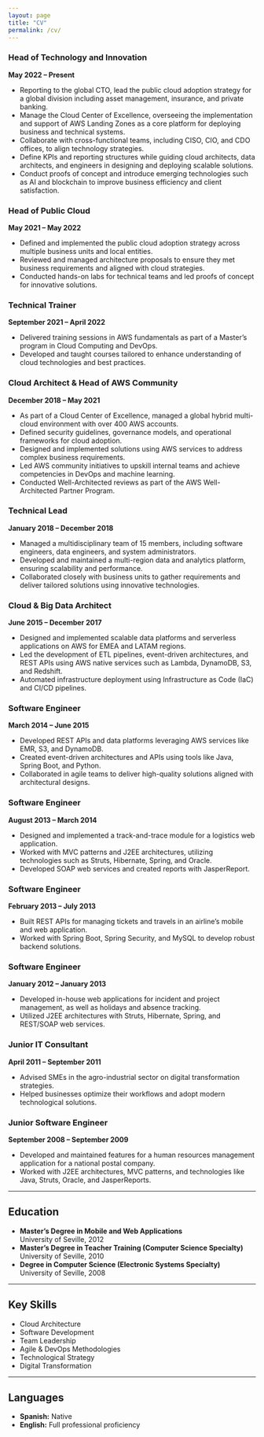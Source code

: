 ```yaml
---
layout: page
title: "CV"
permalink: /cv/
---
```


### **Head of Technology and Innovation**  
**May 2022 – Present**  
- Reporting to the global CTO, lead the public cloud adoption strategy for a global division including asset management, insurance, and private banking.  
- Manage the Cloud Center of Excellence, overseeing the implementation and support of AWS Landing Zones as a core platform for deploying business and technical systems.  
- Collaborate with cross-functional teams, including CISO, CIO, and CDO offices, to align technology strategies.  
- Define KPIs and reporting structures while guiding cloud architects, data architects, and engineers in designing and deploying scalable solutions.  
- Conduct proofs of concept and introduce emerging technologies such as AI and blockchain to improve business efficiency and client satisfaction.

### **Head of Public Cloud**  
**May 2021 – May 2022**  
- Defined and implemented the public cloud adoption strategy across multiple business units and local entities.  
- Reviewed and managed architecture proposals to ensure they met business requirements and aligned with cloud strategies.  
- Conducted hands-on labs for technical teams and led proofs of concept for innovative solutions.  

### **Technical Trainer**  
**September 2021 – April 2022**  
- Delivered training sessions in AWS fundamentals as part of a Master’s program in Cloud Computing and DevOps.  
- Developed and taught courses tailored to enhance understanding of cloud technologies and best practices.

### **Cloud Architect & Head of AWS Community**  
**December 2018 – May 2021**  
- As part of a Cloud Center of Excellence, managed a global hybrid multi-cloud environment with over 400 AWS accounts.  
- Defined security guidelines, governance models, and operational frameworks for cloud adoption.  
- Designed and implemented solutions using AWS services to address complex business requirements.  
- Led AWS community initiatives to upskill internal teams and achieve competencies in DevOps and machine learning.  
- Conducted Well-Architected reviews as part of the AWS Well-Architected Partner Program.  

### **Technical Lead**  
**January 2018 – December 2018**  
- Managed a multidisciplinary team of 15 members, including software engineers, data engineers, and system administrators.  
- Developed and maintained a multi-region data and analytics platform, ensuring scalability and performance.  
- Collaborated closely with business units to gather requirements and deliver tailored solutions using innovative technologies.  

### **Cloud & Big Data Architect**  
**June 2015 – December 2017**  
- Designed and implemented scalable data platforms and serverless applications on AWS for EMEA and LATAM regions.  
- Led the development of ETL pipelines, event-driven architectures, and REST APIs using AWS native services such as Lambda, DynamoDB, S3, and Redshift.  
- Automated infrastructure deployment using Infrastructure as Code (IaC) and CI/CD pipelines.  

### **Software Engineer**  
**March 2014 – June 2015**  
- Developed REST APIs and data platforms leveraging AWS services like EMR, S3, and DynamoDB.  
- Created event-driven architectures and APIs using tools like Java, Spring Boot, and Python.  
- Collaborated in agile teams to deliver high-quality solutions aligned with architectural designs.

### **Software Engineer**  
**August 2013 – March 2014**  
- Designed and implemented a track-and-trace module for a logistics web application.  
- Worked with MVC patterns and J2EE architectures, utilizing technologies such as Struts, Hibernate, Spring, and Oracle.  
- Developed SOAP web services and created reports with JasperReport.

### **Software Engineer**  
**February 2013 – July 2013**  
- Built REST APIs for managing tickets and travels in an airline’s mobile and web application.  
- Worked with Spring Boot, Spring Security, and MySQL to develop robust backend solutions.  

### **Software Engineer**  
**January 2012 – January 2013**  
- Developed in-house web applications for incident and project management, as well as holidays and absence tracking.  
- Utilized J2EE architectures with Struts, Hibernate, Spring, and REST/SOAP web services.  

### **Junior IT Consultant**  
**April 2011 – September 2011**  
- Advised SMEs in the agro-industrial sector on digital transformation strategies.  
- Helped businesses optimize their workflows and adopt modern technological solutions.  

### **Junior Software Engineer**  
**September 2008 – September 2009**  
- Developed and maintained features for a human resources management application for a national postal company.  
- Worked with J2EE architectures, MVC patterns, and technologies like Java, Struts, Oracle, and JasperReports.  

---

## Education
- **Master’s Degree in Mobile and Web Applications**  
  University of Seville, 2012  
- **Master’s Degree in Teacher Training (Computer Science Specialty)**  
  University of Seville, 2010  
- **Degree in Computer Science (Electronic Systems Specialty)**  
  University of Seville, 2008  


---

## Key Skills
- Cloud Architecture
- Software Development  
- Team Leadership  
- Agile & DevOps Methodologies  
- Technological Strategy
- Digital Transformation 


---

## Languages
- **Spanish:** Native  
- **English:** Full professional proficiency  
